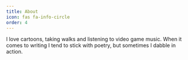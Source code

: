 ```yaml
---
title: About
icon: fas fa-info-circle
order: 4
---
```



I love cartoons, taking walks and listening to video game music. When it comes to writing I tend to stick with poetry, but sometimes I dabble in action.
